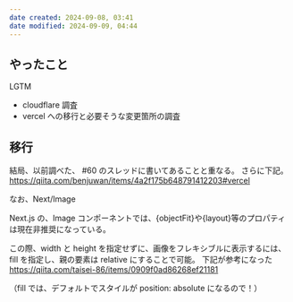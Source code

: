 ```yaml
---
date created: 2024-09-08, 03:41
date modified: 2024-09-09, 04:44
---
```


## やったこと

LGTM

- cloudflare 調査
- vercel への移行と必要そうな変更箇所の調査

## 移行

結局、以前調べた、 #60 のスレッドに書いてあることと重なる。
さらに下記。
https://qiita.com/benjuwan/items/4a2f175b648791412203#vercel

なお、Next/Image

Next.js の、Image コンポーネントでは、{objectFit}や{layout}等のプロパティは現在非推奨になっている。

この際、width と height を指定せずに、画像をフレキシブルに表示するには、fill を指定し、親の要素は relative にすることで可能。
下記が参考になった
https://qiita.com/taisei-86/items/0909f0ad86268ef21181

（fill では、デフォルトでスタイルが position: absolute になるので！）
